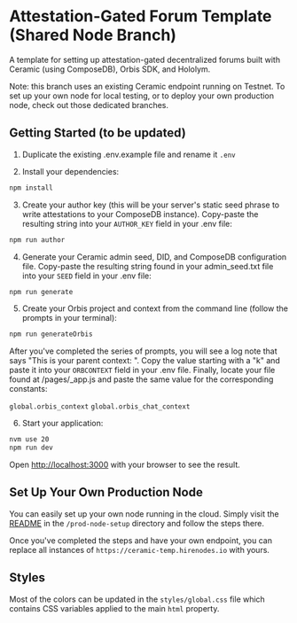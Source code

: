 # Attestation-Gated Forum Template (Shared Node Branch)

A template for setting up attestation-gated decentralized forums built with Ceramic (using ComposeDB), Orbis SDK, and Hololym. 

Note: this branch uses an existing Ceramic endpoint running on Testnet. To set up your own node for local testing, or to deploy your own production node, check out those dedicated branches.

## Getting Started (to be updated)

1. Duplicate the existing .env.example file and rename it `.env`

2. Install your dependencies:

```bash
npm install
```

3. Create your author key (this will be your server's static seed phrase to write attestations to your ComposeDB instance). Copy-paste the resulting string into your `AUTHOR_KEY` field in your .env file:

```bash
npm run author
```

4. Generate your Ceramic admin seed, DID, and ComposeDB configuration file. Copy-paste the resulting string found in your admin_seed.txt file into your `SEED` field in your .env file:

```bash
npm run generate
```

5. Create your Orbis project and context from the command line (follow the prompts in your terminal):

```bash
npm run generateOrbis
```

After you've completed the series of prompts, you will see a log note that says "This is your parent context: ". Copy the value starting with a "k" and paste it into your `ORBCONTEXT` field in your .env file. Finally, locate your file found at /pages/_app.js and paste the same value for the corresponding constants: 

`global.orbis_context`
`global.orbis_chat_context`

6. Start your application:

```bash
nvm use 20
npm run dev
```

Open [http://localhost:3000](http://localhost:3000) with your browser to see the result.

## Set Up Your Own Production Node
You can easily set up your own node running in the cloud. Simply visit the [README](prod-node-setup/README.md) in the `/prod-node-setup` directory and follow the steps there.

Once you've completed the steps and have your own endpoint, you can replace all instances of `https://ceramic-temp.hirenodes.io` with yours.

## Styles

Most of the colors can be updated in the `styles/global.css` file which contains CSS variables applied to the main `html` property.


